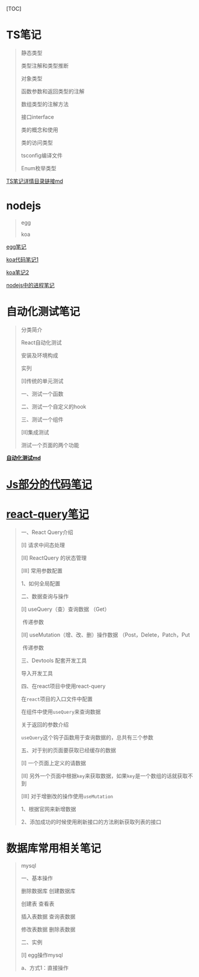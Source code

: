 [TOC]



# **TS笔记**

>  静态类型
>
>  类型注解和类型推断
>
>  对象类型
>
>  函数参数和返回类型的注解
>
>  数组类型的注解方法
>
>  接口interface
>
>  类的概念和使用
>
>  类的访问类型
>
>  tsconfig编译文件
>
>  Enum枚举类型

[TS笔记详情目录链接md](./Ts笔记/TS笔记.md)

# **nodejs**
> egg
>
> koa


[egg笔记](./egg/egg基础学习笔记.md)

[koa代码笔记1](./koa2-代码笔记)

[koa笔记2](./koa2-笔记2)

[nodejs中的进程笔记](./nodejs中的进程笔记)

# **自动化测试笔记**

> 分类简介
>
> React自动化测试
>
> 安装及环境构成
>
> 实列
>
> [I]传统的单元测试
>
> 一、测试一个函数
>
> 二、测试一个自定义的hook
>
> 三、测试一个组件
>
> [II]集成测试
>
> 测试一个页面的两个功能

**[自动化测试md](自动化测试笔记\自动化测试.md)**



# [Js部分的代码笔记](./Js部分的代码笔记)



# [react-query笔记](./react-query笔记/react-query笔记.md)

> 一、React Query介绍
>
> [I] 请求中间态处理
>
> [II] ReactQuery 的状态管理
>
> [III] 常用参数配置
>
> 1、如何全局配置
>
> 二、数据查询与操作
>
> [I] useQuery（查）查询数据 （Get）
>
> ​    传递参数
>
> [II] useMutation（增、改、删）操作数据 （Post，Delete，Patch，Put
>
> ​    传递参数
>
> 三、Devtools 配套开发工具
>
> 导入开发工具
>
> 四、在react项目中使用react-query
>
> 在`react`项目的入口文件中配置
>
> 在组件中使用`useQuery`来查询数据
>
> 关于返回的参数介绍
>
> `useQuery`这个钩子函数用于查询数据的，总共有三个参数
>
> 五、对于别的页面要获取已经缓存的数据
>
> [I] 一个页面上定义的请数据
>
> [II] 另外一个页面中根据`key`来获取数据，如果`key`是一个数组的话就获取不到
>
> [III] 对于增删改的操作使用`useMutation`
>
> 1、根据官网来新增数据
>
> 2、添加成功的时候使用刷新接口的方法刷新获取列表的接口

# **数据库常用相关笔记**
> mysql
>
> 一、基本操作
>
> 删除数据库    创建数据库
>
> 创建表      查看表
>
> 插入表数据  查询表数据
>
> 修改表数据   删除表数据
>
> 二、实例
>
> [I]  egg操作mysql
>
> a、方式1：直接操作


